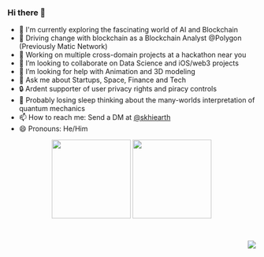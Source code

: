 ### Hi there 👋

- 🔭 I'm currently exploring the fascinating world of AI and Blockchain
- 📆 Driving change with blockchain as a Blockchain Analyst @Polygon (Previously Matic Network)
- 🌱 Working on multiple cross-domain projects at a hackathon near you 
- 👯 I’m looking to collaborate on Data Science and iOS/web3 projects
- 🤔 I’m looking for help with Animation and 3D modeling
- 💬 Ask me about Startups, Space, Finance and Tech
- 🔒 Ardent supporter of user privacy rights and piracy controls
- 🌙 Probably losing sleep thinking about the many-worlds interpretation of quantum mechanics
- 📫 How to reach me: Send a DM at [@skhiearth](https://www.linkedin.com/in/skhiearth)
- 😄 Pronouns: He/Him

<p align=center>
    <img height=160 align="center" src="https://github-readme-stats.vercel.app/api?username=skhiearth&show_icons=true&theme=gruvbox">
    <img height=160 align="center" src="https://github-readme-stats.vercel.app/api/top-langs/?username=skhiearth&layout=compact&theme=gruvbox">
</p>

<br><p align="right">![](https://visitor-badge.laobi.icu/badge?page_id=skhiearth.skhiearth)<br>
  
